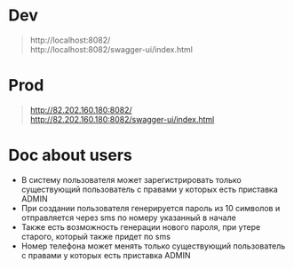 
# Dev

> http://localhost:8082/   
> http://localhost:8082/swagger-ui/index.html

#  Prod

> http://82.202.160.180:8082/   
> http://82.202.160.180:8082/swagger-ui/index.html

# Doc about users

- В систему пользователя может зарегистрировать только существующий пользователь с правами у которых есть приставка ADMIN  
- При создании пользователя генерируется пароль из 10 символов и отправляется через sms по номеру указанный в начале  
- Также есть возможность генерации нового пароля, при утере старого, который также придет по sms  
- Номер телефона может менять только существующий пользователь с правами у которых есть приставка ADMIN  